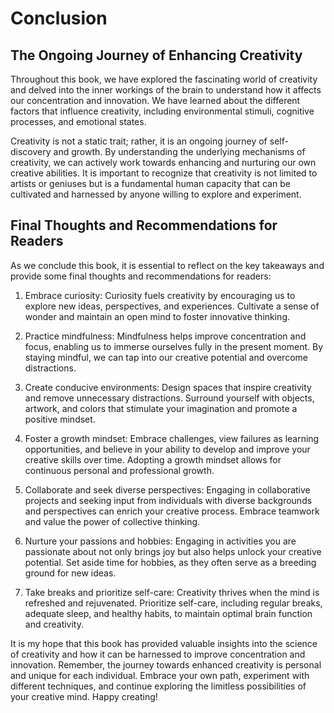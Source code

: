 Conclusion
==========

The Ongoing Journey of Enhancing Creativity
-------------------------------------------

Throughout this book, we have explored the fascinating world of creativity and delved into the inner workings of the brain to understand how it affects our concentration and innovation. We have learned about the different factors that influence creativity, including environmental stimuli, cognitive processes, and emotional states.

Creativity is not a static trait; rather, it is an ongoing journey of self-discovery and growth. By understanding the underlying mechanisms of creativity, we can actively work towards enhancing and nurturing our own creative abilities. It is important to recognize that creativity is not limited to artists or geniuses but is a fundamental human capacity that can be cultivated and harnessed by anyone willing to explore and experiment.

Final Thoughts and Recommendations for Readers
----------------------------------------------

As we conclude this book, it is essential to reflect on the key takeaways and provide some final thoughts and recommendations for readers:

1. Embrace curiosity: Curiosity fuels creativity by encouraging us to explore new ideas, perspectives, and experiences. Cultivate a sense of wonder and maintain an open mind to foster innovative thinking.

2. Practice mindfulness: Mindfulness helps improve concentration and focus, enabling us to immerse ourselves fully in the present moment. By staying mindful, we can tap into our creative potential and overcome distractions.

3. Create conducive environments: Design spaces that inspire creativity and remove unnecessary distractions. Surround yourself with objects, artwork, and colors that stimulate your imagination and promote a positive mindset.

4. Foster a growth mindset: Embrace challenges, view failures as learning opportunities, and believe in your ability to develop and improve your creative skills over time. Adopting a growth mindset allows for continuous personal and professional growth.

5. Collaborate and seek diverse perspectives: Engaging in collaborative projects and seeking input from individuals with diverse backgrounds and perspectives can enrich your creative process. Embrace teamwork and value the power of collective thinking.

6. Nurture your passions and hobbies: Engaging in activities you are passionate about not only brings joy but also helps unlock your creative potential. Set aside time for hobbies, as they often serve as a breeding ground for new ideas.

7. Take breaks and prioritize self-care: Creativity thrives when the mind is refreshed and rejuvenated. Prioritize self-care, including regular breaks, adequate sleep, and healthy habits, to maintain optimal brain function and creativity.

It is my hope that this book has provided valuable insights into the science of creativity and how it can be harnessed to improve concentration and innovation. Remember, the journey towards enhanced creativity is personal and unique for each individual. Embrace your own path, experiment with different techniques, and continue exploring the limitless possibilities of your creative mind. Happy creating!
